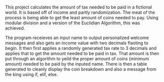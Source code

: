 This project calculates the amount of tax needed to be paid in a fictional world. It is based off of income and partly randomization. The meat of the process is being able to get the least amount of coins needed to pay. Using modular division and a version of the Euclidian Algorithm, this was achieved.   

The program receieves an input name to output personalized welcome messages and also gets an income value with two decimals flaoting to begin. It then first applies a randomly generated tax rate to 3 decimals and applies that to get the amount needed to be paid in tax. That amount is then put through an algorithm to yeild the proper amount of coins (minimum amount) needed to be paid by the inputed name. There is then a table generated to cleanly display the coin breakdown and also a message from the king using if, elif, else.